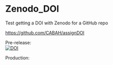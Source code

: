 # Zenodo_DOI
Test getting a DOI with Zenodo for a GitHub repo

https://github.com/CABAH/assignDOI  

Pre-release:  
<a href="https://zenodo.org/badge/latestdoi/671745495"><img src="https://zenodo.org/badge/671745495.svg" alt="DOI"></a>

Production:
